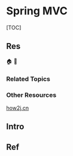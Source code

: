 # Spring MVC

[TOC]



## Res
🏠 
🚧 


### Related Topics


### Other Resources
[how2j.cn](https://how2j.cn/k/springmvc/springmvc-springmvc/615.html)



## Intro



## Ref

